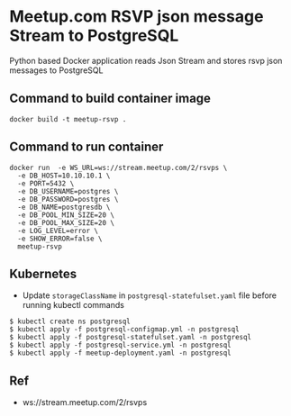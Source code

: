 # Meetup.com RSVP json message Stream to PostgreSQL

Python based Docker application reads Json Stream and stores rsvp json messages to PostgreSQL

## Command to build container image 
```
docker build -t meetup-rsvp .
```

## Command to run container
```
docker run  -e WS_URL=ws://stream.meetup.com/2/rsvps \
  -e DB_HOST=10.10.10.1 \
  -e PORT=5432 \
  -e DB_USERNAME=postgres \
  -e DB_PASSWORD=postgres \
  -e DB_NAME=postgresdb \
  -e DB_POOL_MIN_SIZE=20 \
  -e DB_POOL_MAX_SIZE=20 \
  -e LOG_LEVEL=error \
  -e SHOW_ERROR=false \
  meetup-rsvp
```

## Kubernetes

* Update `storageClassName` in `postgresql-statefulset.yaml` file before running kubectl commands

```
$ kubectl create ns postgresql
$ kubectl apply -f postgresql-configmap.yml -n postgresql
$ kubectl apply -f postgresql-statefulset.yaml -n postgresql
$ kubectl apply -f postgresql-service.yml -n postgresql
$ kubectl apply -f meetup-deployment.yaml -n postgresql
```

## Ref
* ws://stream.meetup.com/2/rsvps
